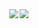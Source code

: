 <a href="https://github.com/anuraghazra/github-readme-stats">
  <img align="left" src="https://github-readme-stats.vercel.app/api?username=aditya8242&count_private=true&show_icons=true&theme=tokyonight" />
</a>
<a href="https://github.com/anuraghazra/github-readme-stats">
  <img align="left" src="https://github-readme-stats.vercel.app/api/top-langs/?username=aditya8242&theme=tokyonight" />
</a>
